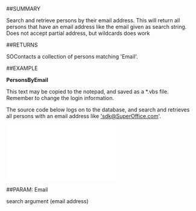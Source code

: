 
##SUMMARY

Search and retrieve persons by their email address. This will return all persons that have an email address like the email given as search string. Does not accept partial address, but wildcards does work


##RETURNS

SOContacts  a collection of persons matching 'Email'.


##EXAMPLE

**PersonsByEmail**


This text may be copied to the notepad, and saved as a *.vbs file. Remember to change the login information.


The source code below logs on to the database, and search and retrieves all persons with an email address like <A href="mailto:sdk@SuperOffice.com">'sdk@SuperOffice.com'</A>.


![](..\..\Examples\vbs\SOFind.PersonsByEmail.vbs.txt)


##PARAM: Email

search argument (email address)

